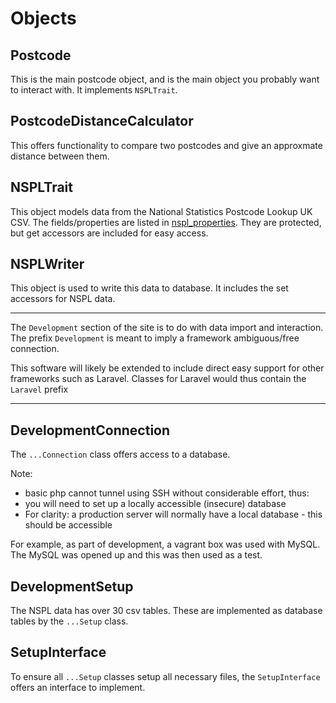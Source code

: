 # Objects

## Postcode

This is the main postcode object, and is the main object you probably want to interact with. It implements `NSPLTrait`.

## PostcodeDistanceCalculator

This offers functionality to compare two postcodes and give an approxmate distance between them.

## NSPLTrait

This object models data from the National Statistics Postcode Lookup UK CSV. 
The fields/properties are listed in [nspl_properties](nspl_properties.md). They are protected, but get accessors are 
included for easy access.

## NSPLWriter

This object is used to write this data to database. It includes the set accessors for NSPL data.

---

The `Development` section of the site is to do with data import and interaction. The prefix `Development` is meant to 
imply a framework ambiguous/free connection. 

This software will likely be extended to include direct easy support for other frameworks such as Laravel. Classes for 
Laravel would thus contain the `Laravel` prefix

---

## DevelopmentConnection

The `...Connection` class offers access to a database.

Note:

* basic php cannot tunnel using SSH without considerable effort, thus:
* you will need to set up a locally accessible (insecure) database
* For clarity: a production server will normally have a local database - this should be accessible 

For example, as part of development, a vagrant box was used with MySQL. The MySQL was opened up and this was then used
as a test.

## DevelopmentSetup

The NSPL data has over 30 csv tables. These are implemented as database tables by the `...Setup` class.

## SetupInterface

To ensure all `...Setup` classes setup all necessary files, the `SetupInterface` offers an interface to implement.
